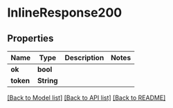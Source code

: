 # InlineResponse200

## Properties

Name | Type | Description | Notes
------------ | ------------- | ------------- | -------------
**ok** | **bool** |  | 
**token** | **String** |  | 

[[Back to Model list]](../README.md#documentation-for-models) [[Back to API list]](../README.md#documentation-for-api-endpoints) [[Back to README]](../README.md)


